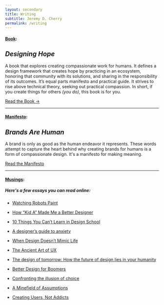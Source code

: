 ```yaml
---
layout: secondary
title: Writing
subtitle: Jeremy D. Cherry
permalink: /writing
--- 
```


#### [Book](#book):

## _Designing Hope_

A book that explores creating compassionate work for humans. It defines a design framework that creates hope by practicing in an ecosystem, honoring that community with its solutions, and sharing in the responsibility of its outcomes. It’s equal parts manifesto and practical guide. It strives to rise above technical theory, seeking out practical compassion. In short, if you create things for others _(you do)_, this book is for you.

<a href="https://hopeful.design" class="btn_secondary">Read the Book →</a>

---

#### [Manifesto](#manifesto):

## _Brands Are Human_

A brand is only as good as the human endeavor it represents. These words attempt to capture the heart behind why creating brands for humans is a form of compassionate design. It's a manifesto for making meaning.

<a href="/brandsarehuman" class="btn_secondary">Read the Manifesto</a>

---

#### [Musings](#essays):

##### _Here's a few essays you can read online:_

- [Watching Robots Paint](https://www.journeygroup.com/essays/watching-robots-paint)

- [How “Kid A” Made Me a Better Designer](https://www.journeygroup.com/essays/how-kid-made-me-better-designer)

- [10 Things You Can’t Learn in Design School](https://www.journeygroup.com/essays/10-things-you-cant-learn-design-school)

- [A designer’s guide to anxiety](https://medium.com/design-bootcamp/a-designers-guide-to-anxiety-6da57ffe3c12)

- [When Design Doesn’t Mimic Life](https://www.journeygroup.com/essays/when-design-doesnt-mimic-life)

- [The Ancient Art of UX](https://www.journeygroup.com/essays/ancient-art-ux)

- [The design of tomorrow: How the future of design lies in your humanity](https://uxdesign.cc/the-design-of-tomorrow-how-the-future-of-design-lies-in-your-humanity-810a05995115)

- [Better Design for Boomers](https://www.journeygroup.com/essays/better-design-boomers)

- [Confronting the illusion of choice](https://uxdesign.cc/confronting-the-illusion-of-choice-7e72b26978c8)

- [A Minefield of Assumptions](https://www.journeygroup.com/essays/minefield-assumptions)

- [Creating Users, Not Addicts](https://www.journeygroup.com/essays/creating-users-not-addicts)
